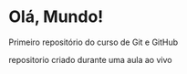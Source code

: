 # Olá, Mundo!
 Primeiro repositório do curso de Git e GitHub

 repositorio criado durante uma aula ao vivo
